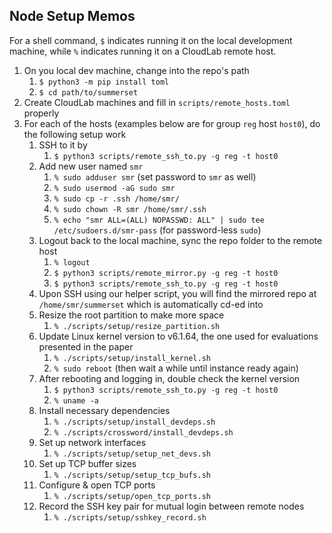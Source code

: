 ## Node Setup Memos

For a shell command, `$` indicates running it on the local development machine, while `%` indicates running it on a CloudLab remote host.

1. On you local dev machine, change into the repo's path
    1. `$ python3 -m pip install toml`
    2. `$ cd path/to/summerset`
2. Create CloudLab machines and fill in `scripts/remote_hosts.toml` properly
3. For each of the hosts (examples below are for group `reg` host `host0`), do the following setup work
    1. SSH to it by
        1. `$ python3 scripts/remote_ssh_to.py -g reg -t host0`
    2. Add new user named `smr`
        1. `% sudo adduser smr` (set password to `smr` as well)
        2. `% sudo usermod -aG sudo smr`
        3. `% sudo cp -r .ssh /home/smr/`
        4. `% sudo chown -R smr /home/smr/.ssh`
        5. `% echo "smr ALL=(ALL) NOPASSWD: ALL" | sudo tee /etc/sudoers.d/smr-pass` (for password-less `sudo`)
    3. Logout back to the local machine, sync the repo folder to the remote host
        1. `% logout`
        2. `$ python3 scripts/remote_mirror.py -g reg -t host0`
        3. `$ python3 scripts/remote_ssh_to.py -g reg -t host0`
    4. Upon SSH using our helper script, you will find the mirrored repo at `/home/smr/summerset` which is automatically cd-ed into
    5. Resize the root partition to make more space
        1. `% ./scripts/setup/resize_partition.sh`
    6. Update Linux kernel version to v6.1.64, the one used for evaluations presented in the paper
        1. `% ./scripts/setup/install_kernel.sh`
        2. `% sudo reboot` (then wait a while until instance ready again)
    7. After rebooting and logging in, double check the kernel version
        1. `$ python3 scripts/remote_ssh_to.py -g reg -t host0`
        2. `% uname -a`
    8. Install necessary dependencies
        1. `% ./scripts/setup/install_devdeps.sh`
        2. `% ./scripts/crossword/install_devdeps.sh`
    9. Set up network interfaces
        1. `% ./scripts/setup/setup_net_devs.sh`
    10. Set up TCP buffer sizes
        1. `% ./scripts/setup/setup_tcp_bufs.sh`
    11. Configure & open TCP ports
        1. `% ./scripts/setup/open_tcp_ports.sh`
    12. Record the SSH key pair for mutual login between remote nodes
        1. `% ./scripts/setup/sshkey_record.sh`
